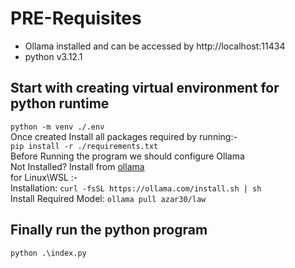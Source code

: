 # PRE-Requisites
- Ollama installed and can be accessed by http://localhost:11434
- python v3.12.1
## Start with creating virtual environment for python runtime
```python -m venv ./.env ```\
Once created Install all packages required by running:-\
```pip install -r ./requirements.txt```\
Before Running the program we should configure Ollama\
Not Installed? Install from [ollama](https://ollama.com/download)\
for Linux\WSL :-\
Installation:  ```curl -fsSL https://ollama.com/install.sh | sh```\
Install Required Model: ```ollama pull azar30/law```
## Finally run the python program
```python .\index.py```
